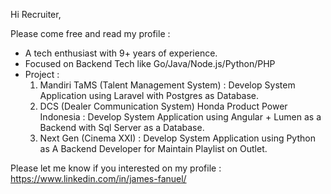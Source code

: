 Hi Recruiter,

Please come free and read my profile :

- A tech enthusiast with 9+ years of experience. 
- Focused on Backend Tech like Go/Java/Node.js/Python/PHP
- Project :
  1. Mandiri  TaMS (Talent Management System) : Develop System Application using Laravel with Postgres as Database.
  2. DCS (Dealer Communication System) Honda Product Power Indonesia : Develop System Application using Angular + Lumen as a Backend with Sql Server as a Database.
  3. Next Gen (Cinema XXI) : Develop System Application using Python as A Backend Developer for Maintain Playlist on Outlet.
     
Please let me know if you interested on my profile :
https://www.linkedin.com/in/james-fanuel/
